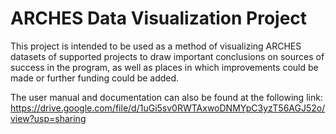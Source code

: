 # ARCHES Data Visualization Project
This project is intended to be used as a method of visualizing ARCHES datasets of supported projects to draw important conclusions on sources of success in the program, as well as places in which improvements could be made or further funding could be added.

The user manual and documentation can also be found at the following link:
https://drive.google.com/file/d/1uGi5sv0RWTAxwoDNMYpC3yzT56AGJ52o/view?usp=sharing
